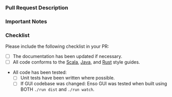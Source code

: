 ### Pull Request Description

<!--
- Please describe the nature of your PR here, as well as the motivation for it.
- If it fixes an open issue, please mention that issue number here.
-->

### Important Notes

<!--
- Mention important elements of the design.
- Mention any notable changes to APIs.
-->

### Checklist

Please include the following checklist in your PR:

- [ ] The documentation has been updated if necessary.
- [ ] All code conforms to the [Scala](https://github.com/enso-org/enso/blob/develop/docs/style-guide/scala.md), [Java](https://github.com/enso-org/enso/blob/develop/docs/style-guide/java.md), and [Rust](https://github.com/enso-org/enso/blob/develop/docs/style-guide/rust.md) style guides.
- All code has been tested:
  - [ ] Unit tests have been written where possible.
  - [ ] If GUI codebase was changed: Enso GUI was tested when built using BOTH `./run dist` and `./run watch`.
